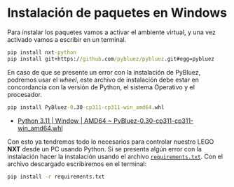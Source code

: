 # Instalación de paquetes en Windows

Para instalar los paquetes vamos a activar el ambiente virtual, y una vez activado vamos a escribir en un terminal.

```bat
pip install nxt-python    
pip install git+https://github.com/pybluez/pybluez.git#egg=pybluez
```

En caso de que se presente un error con la instalación de PyBluez, podremos usar el _wheel_, este archivo de instalación debe estar en concordancia con la versión de Python, el sistema Operativo y el procesador.

```bat
pip install PyBluez-0.30-cp311-cp311-win_amd64.whl
```

- [Python 3.11 | Window | AMD64 ~ PyBluez-0.30-cp311-cp311-win_amd64.whl](../dist/PyBluez-0.30-cp311-cp311-win_amd64.whl)

Con esto ya tendremos todo lo necesarios para controlar nuestro LEGO **NXT** desde un PC usando Python. Si se presenta algún error con la instalación hacer la instalación usando el archivo [`requirements.txt`](./requirements.txt). Con el archivo descargado escribiremos en el terminal:

```bat
pip install -r requirements.txt
```